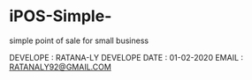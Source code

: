 # iPOS-Simple-
simple point of sale for small business 

DEVELOPE : RATANA-LY
DEVELOPE DATE : 01-02-2020
EMAIL : RATANALY92@GMAIL.COM
